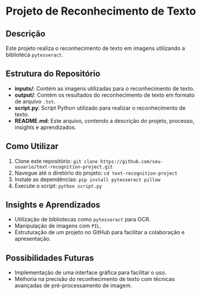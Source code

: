 # Projeto de Reconhecimento de Texto

## Descrição
Este projeto realiza o reconhecimento de texto em imagens utilizando a biblioteca `pytesseract`.

## Estrutura do Repositório
- **inputs/**: Contém as imagens utilizadas para o reconhecimento de texto.
- **output/**: Contém os resultados do reconhecimento de texto em formato de arquivo `.txt`.
- **script.py**: Script Python utilizado para realizar o reconhecimento de texto.
- **README.md**: Este arquivo, contendo a descrição do projeto, processo, insights e aprendizados.

## Como Utilizar
1. Clone este repositório: `git clone https://github.com/seu-usuario/text-recognition-project.git`
2. Navegue até o diretório do projeto: `cd text-recognition-project`
3. Instale as dependências: `pip install pytesseract pillow`
4. Execute o script: `python script.py`

## Insights e Aprendizados
- Utilização de bibliotecas como `pytesseract` para OCR.
- Manipulação de imagens com `PIL`.
- Estruturação de um projeto no GitHub para facilitar a colaboração e apresentação.

## Possibilidades Futuras
- Implementação de uma interface gráfica para facilitar o uso.
- Melhoria na precisão do reconhecimento de texto com técnicas avançadas de pré-processamento de imagem.
